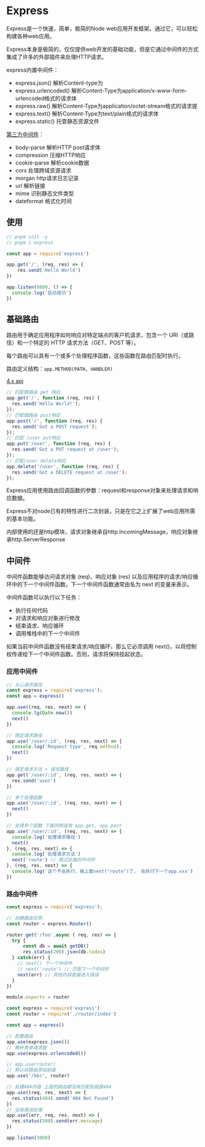 # Express

Express是一个快速，简单，极简的Node web应用开发框架。通过它，可以轻松构建各种web应用。

Express本身是极简的，仅仅提供web开发的基础功能，但是它通过中间件的方式集成了许多的外部插件来处理HTTP请求。

express内置中间件：

- express.json() 解析Content-type为
- express.urlencoded()  解析Content-Type为application/x-www-form-urlencoded格式的请求体
- express.raw() 解析Content-Type为application/octet-stream格式的请求提
- express.text() 解析Content-Type为text/plain格式的请求体
- express.static() 托管静态资源文件

[第三方中间件](http://expressjs.com/en/resources/middleware.html)：

- body-parse 解析HTTP post请求体
- compression 压缩HTTP响应
- cookie-parse 解析cookie数据
- cors 处理跨域资源请求
- morgan http请求日志记录
- url 解析链接
- mime 识别静态文件类型
- dateformat 格式化时间


## 使用

```javascript
// pnpm init -y
// pnpm i express

const app = require('express')

app.get('/', (req, res) => {
    res.send('Hello World')
})

app.listen(8080, () => {
  console.log('启动成功')
})
```

## 基础路由

路由用于确定应用程序如何响应对特定端点的客户机请求，包含一个 URI（或路径）和一个特定的 HTTP 请求方法（GET、POST 等）。

每个路由可以具有一个或多个处理程序函数，这些函数在路由匹配时执行。

路由定义结构：`app.METHOD(PATH, HANDLER)`

[4.x api](https://expressjs.com/en/4x/api.html#res)

```javascript
// 匹配跟路由 get 响应
app.get('/', function (req, res) {
  res.send('Hello World!');
});
// 匹配跟路由 post响应
app.post('/', function (req, res) {
  res.send('Got a POST request');
});
// 匹配 /user put响应
app.put('/user', function (req, res) {
  res.send('Got a PUT request at /user');
});
// 匹配/user delete响应
app.delete('/user', function (req, res) {
  res.send('Got a DELETE request at /user');
});
```

Express应用使用路由回调函数的参数：request和response对象来处理请求和响应数据。

Express不对node已有的特性进行二次封装，只是在它之上扩展了web应用所需的基本功能。

内部使用的还是http模块，请求对象继承自http.IncomingMessage，响应对象继承http.ServerResponse

## 中间件

中间件函数能够访问请求对象 (req)、响应对象 (res) 以及应用程序的请求/响应循环中的下一个中间件函数。下一个中间件函数通常由名为 next 的变量来表示。

中间件函数可以执行以下任务：

- 执行任何代码
- 对请求和响应对象进行修改
- 结束请求、响应循环
- 调用堆栈中的下一个中间件

如果当前中间件函数没有结束请求/响应循环，那么它必须调用 next()，以将控制权传递给下一个中间件函数。否则，请求将保持挂起状态。

### 应用中间件

```javascript
// 关心请求路径
const express = require('express');
const app = express()

app.use((req, res, next) => {
  console.lg(Date.now())
  next()
})

// 限定请求路径
app.use('/user/:id', (req, res, next) => {
  console.log('Request type', req.method);
  next()  
})

// 限定请求方法 + 请求路径
app.get('/user/:id', (req, res, next) => {
  res.send('user')
})

// 多个处理函数
app.use('/user/:id', (req, res, next) => {
  next()
})

// 处理多个函数 下面同样适用 app.get, app.post
app.use('/user/:id', (req, res, next) => {
  console.log('处理请求路径')
  next()
}, (req, res, next) => {
  console.log('处理请求方法')
  next('route') // 跳过后面的中间件 
}, (req, res, next) => {
  console.log('这个不会执行，被上面next("route")了， 会执行下一个app.xxx')
})
```

### 路由中间件

```javascript
const express = require('express');

// 创建路由实例
const router = express.Router()

router.get('/foo',async ( req, res) => {
  try {
      const db = await getDB()
      res.status(200).json(db.todos)
  } catch(err) {
    // next() 下一个中间件
    // next('route') // 匹配下一个中间件
    next(err) // 其他内容直接进入错误
  }
})

module.exports = router
```

```javascript
const express = require('express')
const router = require('./router/index')

const app = express()

// 配置路由
app.use(express.json())
// 解析表单请求提
app.use(express.urlencoded())

// app.use(router) 
// 默认给路由添加前缀
app.use('/bbc', router)

// 处理404内容 上面的路由都没有匹配到就是404
app.use((req, res, next) => {
  res.status(404).send('404 Not Found')
})
// 全局错误处理
app.use((err, req, res, next) => {
  res.status(500).send(err.message)
})

app.listen(3000)
```




